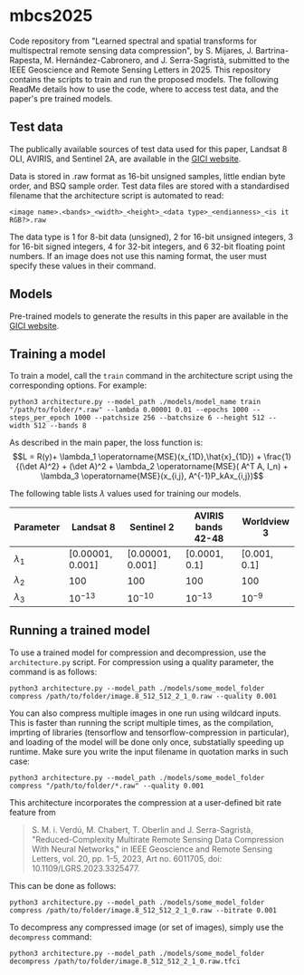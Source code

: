 # mbcs2025

Code repository from "Learned spectral and spatial transforms for multispectral remote sensing data compression", by S. Mijares, J. Bartrina-Rapesta, M. Hernández-Cabronero, and J. Serra-Sagristà, submitted to the IEEE Geoscience and Remote Sensing Letters in 2025. This repository contains the scripts to train and run the proposed models. The following ReadMe details how to use the code, where to access test data, and the paper's pre trained models.

## Test data

The publically available sources of test data used for this paper, Landsat 8 OLI, AVIRIS, and Sentinel 2A, are available in the [GICI website](https://gici.uab.cat/GiciWebPage/datasets.php).

Data is stored in .raw format as 16-bit unsigned samples, little endian byte order, and BSQ sample order. Test data files are stored with a standardised filename that the architecture script is automated to read:

```<image name>.<bands>_<width>_<height>_<data type>_<endianness>_<is it RGB?>.raw```

The data type is 1 for 8-bit data (unsigned), 2 for 16-bit unsigned integers, 3 for 16-bit signed integers, 4 for 32-bit integers, and 6 32-bit floating point numbers. If an image does not use this naming format, the user must specify these values in their command.

## Models

Pre-trained models to generate the results in this paper are available in the [GICI website](https://gici.uab.cat/GiciWebPage/downloads.php).

## Training a model

To train a model, call the `train` command in the architecture script using the corresponding options. For example:

```python3 architecture.py --model_path ./models/model_name train "/path/to/folder/*.raw" --lambda 0.00001 0.01 --epochs 1000 --steps_per_epoch 1000 --patchsize 256 --batchsize 6 --height 512 --width 512 --bands 8```

As described in the main paper, the loss function is: $$L = R(y)+ \lambda_1 \operatorname{MSE}(x_{1D},\hat{x}_{1D}) + \frac{1}{(\det A)^2} + (\det A)^2 + \lambda_2 \operatorname{MSE}( A^T A, I_n) + \lambda_3 \operatorname{MSE}(x_{i,j}, A^{-1}P_kAx_{i,j})$$

The following table lists $\lambda$ values used for training our models.

| Parameter  | Landsat 8          | Sentinel 2          | AVIRIS bands 42-48 | Worldview 3    |
| ---------- | ------------------ | ------------------- | ------------------ | -------------- |
| $\lambda_1$ | $[0.00001, 0.001]$ |  $[0.00001, 0.001]$ | $[0.0001, 0.1]$    | $[0.001, 0.1]$ |
| $\lambda_2$ | 100                | 100                 | 100                | 100            |
| $\lambda_3$ | $10^{-13}$         | $10^{-10}$          | $10^{-13}$         | $10^{-9}$      |

## Running a trained model

To use a trained model for compression and decompression, use the `architecture.py` script. For compression using a quality parameter, the command is as follows:

```python3 architecture.py --model_path ./models/some_model_folder compress /path/to/folder/image.8_512_512_2_1_0.raw --quality 0.001```

You can also compress multiple images in one run using wildcard inputs. This is faster than running the script multiple times, as the compilation, imprting of libraries (tensorflow and tensorflow-compression in particular), and loading of the model will be done only once, substatially speeding up runtime. Make sure you write the input filename in quotation marks in such case:

```python3 architecture.py --model_path ./models/some_model_folder compress "/path/to/folder/*.raw" --quality 0.001```

This architecture incorporates the compression at a user-defined bit rate feature from

> S. M. i. Verdú, M. Chabert, T. Oberlin and J. Serra-Sagristà, "Reduced-Complexity Multirate Remote Sensing Data Compression With Neural Networks," in IEEE Geoscience and Remote Sensing Letters, vol. 20, pp. 1-5, 2023, Art no. 6011705, doi: 10.1109/LGRS.2023.3325477.

This can be done as follows:

```python3 architecture.py --model_path ./models/some_model_folder compress /path/to/folder/image.8_512_512_2_1_0.raw --bitrate 0.001```

To decompress any compressed image (or set of images), simply use the `decompress` command:

```python3 architecture.py --model_path ./models/some_model_folder decompress /path/to/folder/image.8_512_512_2_1_0.raw.tfci```
